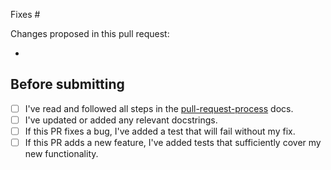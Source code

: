 <!-- To ensure we can review your pull request promptly please complete this template entirely. -->

<!-- Please reference the issue number here. You can replace "Fixes" with "Closes" if it makes more sense. -->
Fixes #

Changes proposed in this pull request:
<!-- Please list all changes/additions here. -->
-

## Before submitting

<!-- Please complete this checklist BEFORE submitting your PR to speed along the review process. -->
- [ ] I've read and followed all steps in the [pull-request-process](../CONTRIBUTING.md#pull-request-process) docs.
- [ ] I've updated or added any relevant docstrings.
- [ ] If this PR fixes a bug, I've added a test that will fail without my fix.
- [ ] If this PR adds a new feature, I've added tests that sufficiently cover my new functionality.
